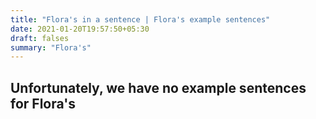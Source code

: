 ```yaml
---
title: "Flora's in a sentence | Flora's example sentences"
date: 2021-01-20T19:57:50+05:30
draft: falses
summary: "Flora's"
---
```

## Unfortunately, we have no example sentences for Flora's                 
